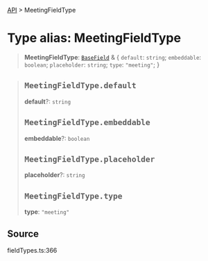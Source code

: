 [API](../index.md) > MeetingFieldType

# Type alias: MeetingFieldType

> **MeetingFieldType**: [`BaseField`](type-alias.BaseField.md) & \{
  `default`: `string`;
  `embeddable`: `boolean`;
  `placeholder`: `string`;
  `type`: `"meeting"`;
 }

> ## `MeetingFieldType.default`
>
> **default**?: `string`
>
> ## `MeetingFieldType.embeddable`
>
> **embeddable**?: `boolean`
>
> ## `MeetingFieldType.placeholder`
>
> **placeholder**?: `string`
>
> ## `MeetingFieldType.type`
>
> **type**: `"meeting"`
>
>

## Source

fieldTypes.ts:366

